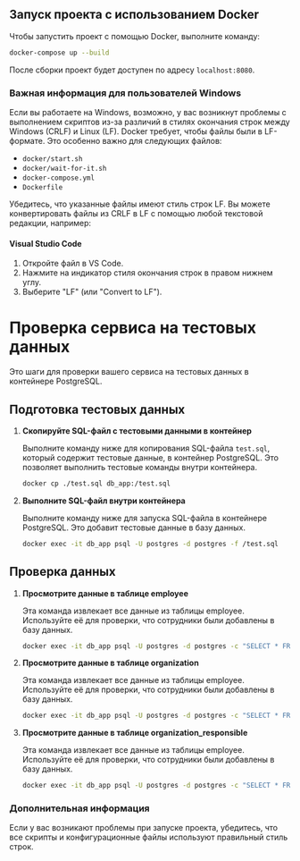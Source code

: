 
## Запуск проекта с использованием Docker

Чтобы запустить проект с помощью Docker, выполните команду:

```bash
docker-compose up --build
```

После сборки проект будет доступен по адресу `localhost:8080`.

### Важная информация для пользователей Windows

Если вы работаете на Windows, возможно, у вас возникнут проблемы с выполнением скриптов из-за различий в стилях окончания строк между Windows (CRLF) и Linux (LF). Docker требует, чтобы файлы были в LF-формате. Это особенно важно для следующих файлов:

- `docker/start.sh`
- `docker/wait-for-it.sh`
- `docker-compose.yml`
- `Dockerfile`

Убедитесь, что указанные файлы имеют стиль строк LF. Вы можете конвертировать файлы из CRLF в LF с помощью любой текстовой редакции, например:

#### Visual Studio Code

1. Откройте файл в VS Code.
2. Нажмите на индикатор стиля окончания строк в правом нижнем углу.
3. Выберите "LF" (или "Convert to LF").

# Проверка сервиса на тестовых данных

Это шаги для проверки вашего сервиса на тестовых данных в контейнере PostgreSQL. 

## Подготовка тестовых данных

1. **Скопируйте SQL-файл с тестовыми данными в контейнер**

   Выполните команду ниже для копирования SQL-файла `test.sql`, который содержит тестовые данные, в контейнер PostgreSQL. Это позволяет выполнить тестовые команды внутри контейнера.

   ```sh
   docker cp ./test.sql db_app:/test.sql

2. **Выполните SQL-файл внутри контейнера**

   Выполните команду ниже для запуска SQL-файла в контейнере PostgreSQL. Это добавит тестовые данные в базу данных.

   ```sh
   docker exec -it db_app psql -U postgres -d postgres -f /test.sql

## Проверка данных

1. **Просмотрите данные в таблице employee**

   Эта команда извлекает все данные из таблицы employee. Используйте её для проверки, что сотрудники были добавлены в базу данных.

   ```sh
   docker exec -it db_app psql -U postgres -d postgres -c "SELECT * FROM employee;"

2. **Просмотрите данные в таблице organization**

   Эта команда извлекает все данные из таблицы employee. Используйте её для проверки, что сотрудники были добавлены в базу данных.

   ```sh
   docker exec -it db_app psql -U postgres -d postgres -c "SELECT * FROM organization;"

3. **Просмотрите данные в таблице organization_responsible**

   Эта команда извлекает все данные из таблицы employee. Используйте её для проверки, что сотрудники были добавлены в базу данных.

   ```sh
   docker exec -it db_app psql -U postgres -d postgres -c "SELECT * FROM organization_responsible;"

### Дополнительная информация

Если у вас возникают проблемы при запуске проекта, убедитесь, что все скрипты и конфигурационные файлы используют правильный стиль строк.
